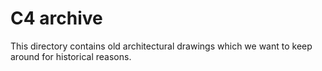 # C4 archive

This directory contains old architectural drawings which we want to keep around for historical reasons.
